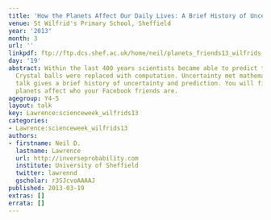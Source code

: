 ```yaml
---
title: 'How the Planets Affect Our Daily Lives: A Brief History of Uncertainty'
venue: St Wilfrid's Primary School, Sheffield
year: '2013'
month: 3
url: ''
linkpdf: ftp://ftp.dcs.shef.ac.uk/home/neil/planets_friends13_wilfrids.pdf
day: '19'
abstract: Within the last 400 years scientists became able to predict the future.
  Crystal balls were replaced with computation. Uncertainty met mathematics. This
  talk gives a brief history of uncertainty and prediction. You will find out how
  planets affect who your Facebook friends are.
agegroup: Y4-5
layout: talk
key: Lawrence:scienceweek_wilfrids13
categories:
- Lawrence:scienceweek_wilfrids13
authors:
- firstname: Neil D.
  lastname: Lawrence
  url: http://inverseprobability.com
  institute: University of Sheffield
  twitter: lawrennd
  gscholar: r3SJcvoAAAAJ
published: 2013-03-19
extras: []
errata: []
---
```

